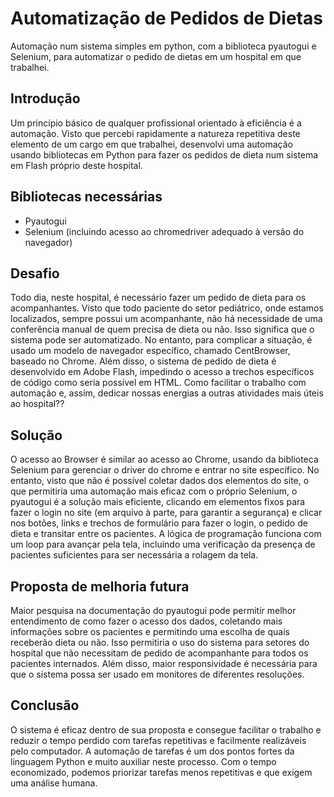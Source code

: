 # Automatização de Pedidos de Dietas
Automação num sistema simples em python, com a biblioteca pyautogui e Selenium, para automatizar o pedido de dietas em um hospital em que trabalhei.

## Introdução
Um princípio básico de qualquer profissional orientado à eficiência é a automação. Visto que percebi rapidamente a natureza repetitiva deste elemento de um cargo em que trabalhei, desenvolvi uma automação usando bibliotecas em Python para fazer os pedidos de dieta num sistema em Flash próprio deste hospital.

## Bibliotecas necessárias
* Pyautogui
* Selenium (incluindo acesso ao chromedriver adequado à versão do navegador)

## Desafio
Todo dia, neste hospital, é necessário fazer um pedido de dieta para os acompanhantes. Visto que todo paciente do setor pediátrico, onde estamos localizados, sempre possui um acompanhante, não há necessidade de uma conferência manual de quem precisa de dieta ou não. Isso significa que o sistema pode ser automatizado. No entanto, para complicar a situação, é usado um modelo de navegador específico, chamado CentBrowser, baseado no Chrome. Além disso, o sistema de pedido de dieta é desenvolvido em Adobe Flash, impedindo o acesso a trechos específicos de código como seria possível em HTML. Como facilitar o trabalho com automação e, assim, dedicar nossas energias a outras atividades mais úteis ao hospital??

## Solução
O acesso ao Browser é similar ao acesso ao Chrome, usando da biblioteca Selenium para gerenciar o driver do chrome e entrar no site específico. No entanto, visto que não é possível coletar dados dos elementos do site, o que permitiria uma automação mais eficaz com o próprio Selenium, o pyautogui é a solução mais eficiente, clicando em elementos fixos para fazer o login no site (em arquivo à parte, para garantir a segurança) e clicar nos botões, links e trechos de formulário para fazer o login, o pedido de dieta e transitar entre os pacientes. A lógica de programação funciona com um loop para avançar pela tela, incluindo uma verificação da presença de pacientes suficientes para ser necessária a rolagem da tela.

## Proposta de melhoria futura
Maior pesquisa na documentação do pyautogui pode permitir melhor entendimento de como fazer o acesso dos dados, coletando mais informações sobre os pacientes e permitindo uma escolha de quais receberão dieta ou não. Isso permitiria o uso do sistema para setores do hospital que não necessitam de pedido de acompanhante para todos os pacientes internados. Além disso, maior responsividade é necessária para que o sistema possa ser usado em monitores de diferentes resoluções.

## Conclusão
O sistema é eficaz dentro de sua proposta e consegue facilitar o trabalho e reduzir o tempo perdido com tarefas repetitivas e facilmente realizáveis pelo computador. A automação de tarefas é um dos pontos fortes da linguagem Python e muito auxiliar neste processo. Com o tempo economizado, podemos priorizar tarefas menos repetitivas e que exigem uma análise humana.

